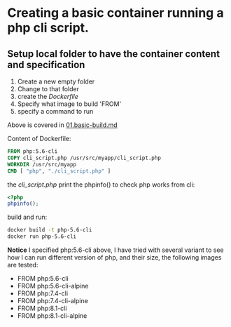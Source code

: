 # Creating a basic container running a php cli script.

## Setup local folder to have the container content and specification
1. Create a new empty folder
2. Change to that folder
3. create the _Dockerfile_
4. Specify what image to build 'FROM'
5. specify a command to run

Above is covered in [01.basic-build.md](01.basic-build.md#setup-local-folder-to-have-the-container-content-and-specification)

Content of Dockerfile:
```Dockerfile
FROM php:5.6-cli
COPY cli_script.php /usr/src/myapp/cli_script.php
WORKDIR /usr/src/myapp
CMD [ "php", "./cli_script.php" ]
```
the _cli_script.php_ print the phpinfo() to check php works from cli:

```php
<?php
phpinfo();
```

build and run:
```sh
docker build -t php-5.6-cli
docker run php-5.6-cli
```

__Notice__ I specified php:5.6-cli above, I have tried with several variant to see how I can run different version of php, and their size, the following images are tested:
* FROM php:5.6-cli
* FROM php:5.6-cli-alpine
* FROM php:7.4-cli
* FROM php:7.4-cli-alpine
* FROM php:8.1-cli
* FROM php:8.1-cli-alpine

